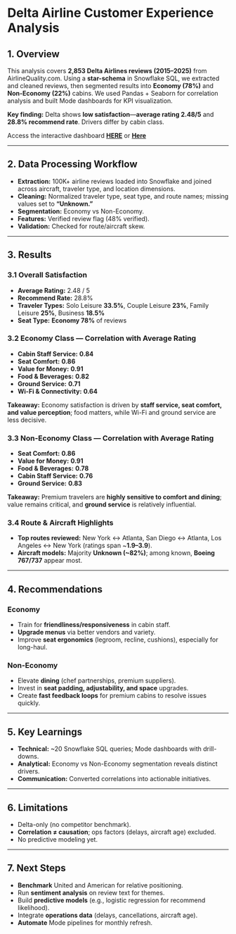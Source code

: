 # Delta Airline Customer Experience Analysis

## 1. Overview
This analysis covers **2,853 Delta Airlines reviews (2015–2025)** from AirlineQuality.com. Using a **star-schema** in Snowflake SQL, we extracted and cleaned reviews, then segmented results into **Economy (78%)** and **Non-Economy (22%)** cabins. We used Pandas + Seaborn for correlation analysis and built Mode dashboards for KPI visualization.

**Key finding:** Delta shows **low satisfaction**—**average rating 2.48/5** and **28.8% recommend rate**. Drivers differ by cabin class.

Access the interactive dashboard **[HERE](https://drive.google.com/file/d/14oqN4O9WCQ8zSPgZSjKYU4uP3CDZYwiZ/view?usp=sharing)**  or **[Here](https://github.com/alyssaqle/airline_customer_exp_analysis/blob/main/reports/delta-satisfaction-dashboard.pdf)**

---

## 2. Data Processing Workflow
- **Extraction:** 100K+ airline reviews loaded into Snowflake and joined across aircraft, traveler type, and location dimensions.  
- **Cleaning:** Normalized traveler type, seat type, and route names; missing values set to **“Unknown.”**  
- **Segmentation:** Economy vs Non-Economy.  
- **Features:** Verified review flag (48% verified).  
- **Validation:** Checked for route/aircraft skew.

---

## 3. Results

### 3.1 Overall Satisfaction
- **Average Rating:** 2.48 / 5  
- **Recommend Rate:** 28.8%  
- **Traveler Types:** Solo Leisure **33.5%**, Couple Leisure **23%**, Family Leisure **25%**, Business **18.5%**  
- **Seat Type:** **Economy 78%** of reviews

### 3.2 Economy Class — Correlation with Average Rating
- **Cabin Staff Service:** **0.84**  
- **Seat Comfort:** **0.86**  
- **Value for Money:** **0.91**  
- **Food & Beverages:** **0.82**  
- **Ground Service:** **0.71**  
- **Wi-Fi & Connectivity:** **0.64**

**Takeaway:** Economy satisfaction is driven by **staff service, seat comfort, and value perception**; food matters, while Wi-Fi and ground service are less decisive.

### 3.3 Non-Economy Class — Correlation with Average Rating
- **Seat Comfort:** **0.86**  
- **Value for Money:** **0.91**  
- **Food & Beverages:** **0.78**  
- **Cabin Staff Service:** **0.76**  
- **Ground Service:** **0.83**

**Takeaway:** Premium travelers are **highly sensitive to comfort and dining**; value remains critical, and **ground service** is relatively influential.

### 3.4 Route & Aircraft Highlights
- **Top routes reviewed:** New York ↔ Atlanta, San Diego ↔ Atlanta, Los Angeles ↔ New York (ratings span ~**1.9–3.9**).  
- **Aircraft models:** Majority **Unknown (~82%)**; among known, **Boeing 767/737** appear most.

---

## 4. Recommendations

### Economy
- Train for **friendliness/responsiveness** in cabin staff.  
- **Upgrade menus** via better vendors and variety.  
- Improve **seat ergonomics** (legroom, recline, cushions), especially for long-haul.

### Non-Economy
- Elevate **dining** (chef partnerships, premium suppliers).  
- Invest in **seat padding, adjustability, and space** upgrades.  
- Create **fast feedback loops** for premium cabins to resolve issues quickly.

---

## 5. Key Learnings
- **Technical:** ~20 Snowflake SQL queries; Mode dashboards with drill-downs.  
- **Analytical:** Economy vs Non-Economy segmentation reveals distinct drivers.  
- **Communication:** Converted correlations into actionable initiatives.

---

## 6. Limitations
- Delta-only (no competitor benchmark).  
- **Correlation ≠ causation**; ops factors (delays, aircraft age) excluded.  
- No predictive modeling yet.

---

## 7. Next Steps
- **Benchmark** United and American for relative positioning.  
- Run **sentiment analysis** on review text for themes.  
- Build **predictive models** (e.g., logistic regression for recommend likelihood).  
- Integrate **operations data** (delays, cancellations, aircraft age).  
- **Automate** Mode pipelines for monthly refresh.

